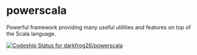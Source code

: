 powerscala
==========

Powerful framework providing many useful utilities and features on top of the Scala language.

[ ![Codeship Status for darkfrog26/powerscala](https://codeship.io/projects/20efc650-daaa-0131-f1b0-6eea8cd2b1ce/status)](https://codeship.io/projects/24347)